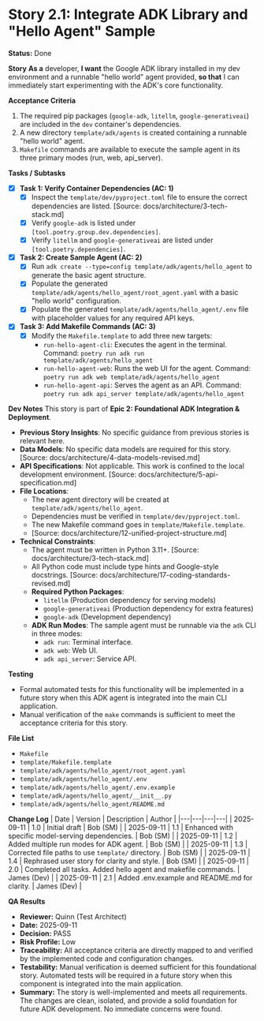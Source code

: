 # Story 2.1: Integrate ADK Library and "Hello Agent" Sample

**Status:** Done 

**Story**
**As a** developer,
**I want** the Google ADK library installed in my dev environment and a runnable "hello world" agent provided,
**so that** I can immediately start experimenting with the ADK's core functionality.

**Acceptance Criteria**
1. The required pip packages (`google-adk`, `litellm`, `google-generativeai`) are included in the `dev` container's dependencies.
2. A new directory `template/adk/agents` is created containing a runnable "hello world" agent.
3. `Makefile` commands are available to execute the sample agent in its three primary modes (run, web, api_server).

**Tasks / Subtasks**
- [x] **Task 1: Verify Container Dependencies (AC: 1)**
  - [x] Inspect the `template/dev/pyproject.toml` file to ensure the correct dependencies are listed. [Source: docs/architecture/3-tech-stack.md]
  - [x] Verify `google-adk` is listed under `[tool.poetry.group.dev.dependencies]`.
  - [x] Verify `litellm` and `google-generativeai` are listed under `[tool.poetry.dependencies]`.
- [x] **Task 2: Create Sample Agent (AC: 2)**
  - [x] Run `adk create --type=config template/adk/agents/hello_agent` to generate the basic agent structure.
  - [x] Populate the generated `template/adk/agents/hello_agent/root_agent.yaml` with a basic "hello world" configuration.
  - [x] Populate the generated `template/adk/agents/hello_agent/.env` file with placeholder values for any required API keys.
- [x] **Task 3: Add Makefile Commands (AC: 3)**
  - [x] Modify the `Makefile.template` to add three new targets:
    - `run-hello-agent-cli`: Executes the agent in the terminal. Command: `poetry run adk run template/adk/agents/hello_agent`
    - `run-hello-agent-web`: Runs the web UI for the agent. Command: `poetry run adk web template/adk/agents/hello_agent`
    - `run-hello-agent-api`: Serves the agent as an API. Command: `poetry run adk api_server template/adk/agents/hello_agent`

**Dev Notes**
This story is part of **Epic 2: Foundational ADK Integration & Deployment**.

- **Previous Story Insights**: No specific guidance from previous stories is relevant here.
- **Data Models**: No specific data models are required for this story. [Source: docs/architecture/4-data-models-revised.md]
- **API Specifications**: Not applicable. This work is confined to the local development environment. [Source: docs/architecture/5-api-specification.md]
- **File Locations**:
  - The new agent directory will be created at `template/adk/agents/hello_agent`.
  - Dependencies must be verified in `template/dev/pyproject.toml`.
  - The new Makefile command goes in `template/Makefile.template`.
  - [Source: docs/architecture/12-unified-project-structure.md]
- **Technical Constraints**:
  - The agent must be written in Python 3.11+. [Source: docs/architecture/3-tech-stack.md]
  - All Python code must include type hints and Google-style docstrings. [Source: docs/architecture/17-coding-standards-revised.md]
  - **Required Python Packages**:
    - `litellm` (Production dependency for serving models)
    - `google-generativeai` (Production dependency for extra features)
    - `google-adk` (Development dependency)
  - **ADK Run Modes**: The sample agent must be runnable via the `adk` CLI in three modes:
    - `adk run`: Terminal interface.
    - `adk web`: Web UI.
    - `adk api_server`: Service API.

**Testing**
- Formal automated tests for this functionality will be implemented in a future story when this ADK agent is integrated into the main CLI application.
- Manual verification of the `make` commands is sufficient to meet the acceptance criteria for this story.

**File List**
- `Makefile`
- `template/Makefile.template`
- `template/adk/agents/hello_agent/root_agent.yaml`
- `template/adk/agents/hello_agent/.env`
- `template/adk/agents/hello_agent/.env.example`
- `template/adk/agents/hello_agent/__init__.py`
- `template/adk/agents/hello_agent/README.md`

**Change Log**
| Date | Version | Description | Author |
|---|---|---|---|
| 2025-09-11 | 1.0 | Initial draft | Bob (SM) |
| 2025-09-11 | 1.1 | Enhanced with specific model-serving dependencies. | Bob (SM) |
| 2025-09-11 | 1.2 | Added multiple run modes for ADK agent. | Bob (SM) |
| 2025-09-11 | 1.3 | Corrected file paths to use `template/` directory. | Bob (SM) |
| 2025-09-11 | 1.4 | Rephrased user story for clarity and style. | Bob (SM) |
| 2025-09-11 | 2.0 | Completed all tasks. Added hello agent and makefile commands. | James (Dev) |
| 2025-09-11 | 2.1 | Added .env.example and README.md for clarity. | James (Dev) |

**QA Results**

- **Reviewer:** Quinn (Test Architect)
- **Date:** 2025-09-11
- **Decision:** PASS
- **Risk Profile:** Low
- **Traceability:** All acceptance criteria are directly mapped to and verified by the implemented code and configuration changes.
- **Testability:** Manual verification is deemed sufficient for this foundational story. Automated tests will be required in a future story when this component is integrated into the main application.
- **Summary:** The story is well-implemented and meets all requirements. The changes are clean, isolated, and provide a solid foundation for future ADK development. No immediate concerns were found.

